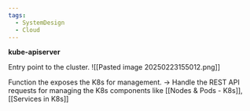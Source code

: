 ```yaml
---
tags:
  - SystemDesign
  - Cloud
---
```

**kube-apiserver**

Entry point to the cluster.
![[Pasted image 20250223155012.png]]

Function the exposes the K8s for management. 
-> Handle the REST API requests for managing the K8s components like [[Nodes & Pods - K8s]], [[Services in K8s]]
